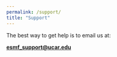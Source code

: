 ```yaml
---
permalink: /support/
title: "Support"
---
```


The best way to get help is to email us at:

**[esmf_support@ucar.edu](mailto:esmf_support@ucar.edu)**

